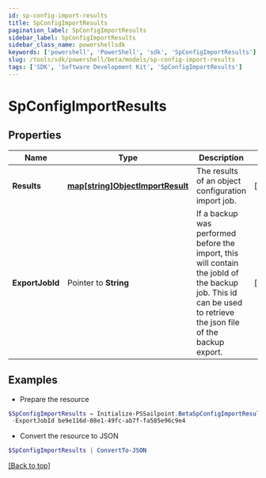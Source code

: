 ```yaml
---
id: sp-config-import-results
title: SpConfigImportResults
pagination_label: SpConfigImportResults
sidebar_label: SpConfigImportResults
sidebar_class_name: powershellsdk
keywords: ['powershell', 'PowerShell', 'sdk', 'SpConfigImportResults'] 
slug: /tools/sdk/powershell/beta/models/sp-config-import-results
tags: ['SDK', 'Software Development Kit', 'SpConfigImportResults']
---
```



# SpConfigImportResults

## Properties

Name | Type | Description | Notes
------------ | ------------- | ------------- | -------------
**Results** |  [**map[string]ObjectImportResult**](object-import-result) | The results of an object configuration import job. | [required]
**ExportJobId** |  Pointer to **String** | If a backup was performed before the import, this will contain the jobId of the backup job. This id can be used to retrieve the json file of the backup export. | [optional] 

## Examples

- Prepare the resource
```powershell
$SpConfigImportResults = Initialize-PSSailpoint.BetaSpConfigImportResults  -Results {results&#x3D;{TRIGGER_SUBSCRIPTION&#x3D;{infos&#x3D;[{key&#x3D;IMPORT_PREVIEW, text&#x3D;Object to be imported: [c953134c-2224-42f2-a84e-fa5cbb395904, Test 2], detail&#x3D;null}, {key&#x3D;IMPORT_PREVIEW, text&#x3D;Object to be imported: [be9e116d-08e1-49fc-ab7f-fa585e96c9e4, Test 1], detail&#x3D;null}], warnings&#x3D;[], errors&#x3D;[], importedObjects&#x3D;[]}}} `
 -ExportJobId be9e116d-08e1-49fc-ab7f-fa585e96c9e4
```

- Convert the resource to JSON
```powershell
$SpConfigImportResults | ConvertTo-JSON
```


[[Back to top]](#) 

